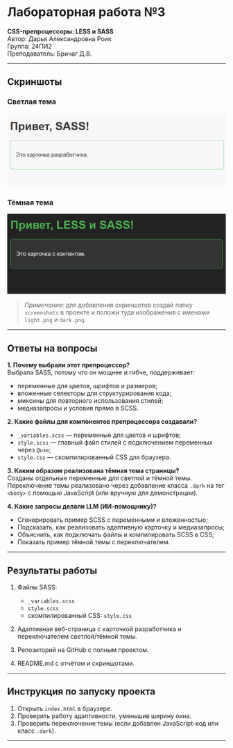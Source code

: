 # Лабораторная работа №3
**CSS-препроцессоры: LESS и SASS**  
Автор: Дарья Александровна Роик  
Группа: 24ПИ2  
Преподаватель: Бричаг Д.В.

---

## Скриншоты

### Светлая тема
![Светлая тема](screenshots/light.png)

### Тёмная тема
![Тёмная тема](screenshots/dark.png)

> *Примечание:* для добавления скриншотов создай папку `screenshots` в проекте и положи туда изображения с именами `light.png` и `dark.png`.

---

## Ответы на вопросы

**1. Почему выбрали этот препроцессор?**  
Выбрала SASS, потому что он мощнее и гибче, поддерживает:  
- переменные для цветов, шрифтов и размеров;  
- вложенные селекторы для структурирования кода;  
- миксины для повторного использования стилей;  
- медиазапросы и условия прямо в SCSS.  

**2. Какие файлы для компонентов препроцессора создавали?**  
- `_variables.scss` — переменные для цветов и шрифтов;  
- `style.scss` — главный файл стилей с подключением переменных через `@use`;  
- `style.css` — скомпилированный CSS для браузера.

**3. Каким образом реализована тёмная тема страницы?**  
Созданы отдельные переменные для светлой и тёмной темы. Переключение темы реализовано через добавление класса `.dark` на тег `<body>` с помощью JavaScript (или вручную для демонстрации).

**4. Какие запросы делали LLM (ИИ-помощнику)?**  
- Сгенерировать пример SCSS с переменными и вложенностью;  
- Подсказать, как реализовать адаптивную карточку и медиазапросы;  
- Объяснить, как подключать файлы и компилировать SCSS в CSS;  
- Показать пример тёмной темы с переключателем.

---

## Результаты работы

1. Файлы SASS:  
   - `_variables.scss`  
   - `style.scss`  
   - скомпилированный CSS: `style.css`

2. Адаптивная веб-страница с карточкой разработчика и переключателем светлой/тёмной темы.

3. Репозиторий на GitHub с полным проектом.

4. README.md с отчётом и скриншотами.

---

## Инструкция по запуску проекта

1. Открыть `index.html` в браузере.  
2. Проверить работу адаптивности, уменьшив ширину окна.  
3. Проверить переключение темы (если добавлен JavaScript-код или класс `.dark`).  

---

